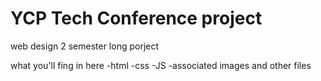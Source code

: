 # YCP Tech Conference project
web design 2 semester long porject

what you'll fing in here 
-html
-css
-JS
-associated images and other files
